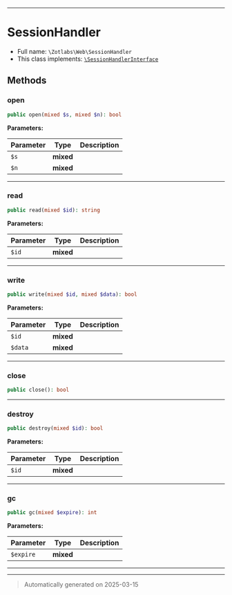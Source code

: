 ***

# SessionHandler





* Full name: `\Zotlabs\Web\SessionHandler`
* This class implements:
[`\SessionHandlerInterface`](../../SessionHandlerInterface.md)




## Methods


### open



```php
public open(mixed $s, mixed $n): bool
```








**Parameters:**

| Parameter | Type | Description |
|-----------|------|-------------|
| `$s` | **mixed** |  |
| `$n` | **mixed** |  |





***

### read



```php
public read(mixed $id): string
```








**Parameters:**

| Parameter | Type | Description |
|-----------|------|-------------|
| `$id` | **mixed** |  |





***

### write



```php
public write(mixed $id, mixed $data): bool
```








**Parameters:**

| Parameter | Type | Description |
|-----------|------|-------------|
| `$id` | **mixed** |  |
| `$data` | **mixed** |  |





***

### close



```php
public close(): bool
```












***

### destroy



```php
public destroy(mixed $id): bool
```








**Parameters:**

| Parameter | Type | Description |
|-----------|------|-------------|
| `$id` | **mixed** |  |





***

### gc



```php
public gc(mixed $expire): int
```








**Parameters:**

| Parameter | Type | Description |
|-----------|------|-------------|
| `$expire` | **mixed** |  |





***


***
> Automatically generated on 2025-03-15

